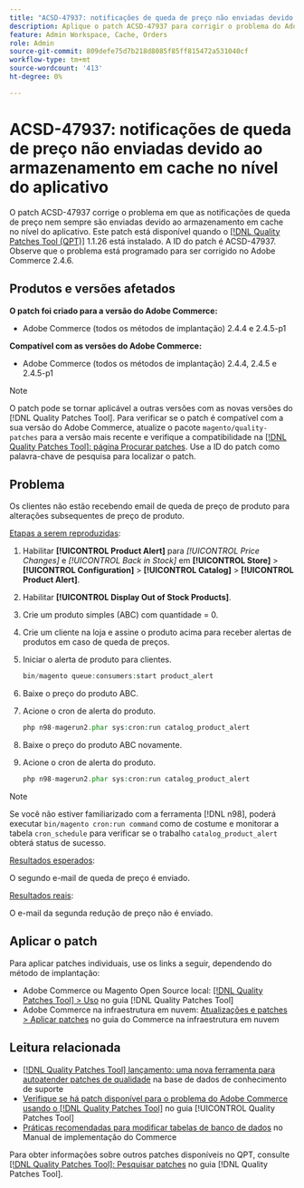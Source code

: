 ```yaml
---
title: "ACSD-47937: notificações de queda de preço não enviadas devido ao cache no nível do aplicativo"
description: Aplique o patch ACSD-47937 para corrigir o problema do Adobe Commerce em que as notificações de queda de preço nem sempre são enviadas devido ao armazenamento em cache no nível do aplicativo.
feature: Admin Workspace, Cache, Orders
role: Admin
source-git-commit: 809defe75d7b218d8085f85ff815472a531040cf
workflow-type: tm+mt
source-wordcount: '413'
ht-degree: 0%

---
```


# ACSD-47937: notificações de queda de preço não enviadas devido ao armazenamento em cache no nível do aplicativo

O patch ACSD-47937 corrige o problema em que as notificações de queda de preço nem sempre são enviadas devido ao armazenamento em cache no nível do aplicativo. Este patch está disponível quando o [[!DNL Quality Patches Tool (QPT)]](https://experienceleague.adobe.com/en/docs/commerce-knowledge-base/kb/announcements/commerce-announcements/magento-quality-patches-released-new-tool-to-self-serve-quality-patches) 1.1.26 está instalado. A ID do patch é ACSD-47937. Observe que o problema está programado para ser corrigido no Adobe Commerce 2.4.6.

## Produtos e versões afetados

**O patch foi criado para a versão do Adobe Commerce:**

* Adobe Commerce (todos os métodos de implantação) 2.4.4 e 2.4.5-p1

**Compatível com as versões do Adobe Commerce:**

* Adobe Commerce (todos os métodos de implantação) 2.4.4, 2.4.5 e 2.4.5-p1

>[!NOTE]
>
>O patch pode se tornar aplicável a outras versões com as novas versões do [!DNL Quality Patches Tool]. Para verificar se o patch é compatível com a sua versão do Adobe Commerce, atualize o pacote `magento/quality-patches` para a versão mais recente e verifique a compatibilidade na [[!DNL Quality Patches Tool]: página Procurar patches](https://experienceleague.adobe.com/tools/commerce-quality-patches/index.html). Use a ID do patch como palavra-chave de pesquisa para localizar o patch.

## Problema

Os clientes não estão recebendo email de queda de preço de produto para alterações subsequentes de preço de produto.

<u>Etapas a serem reproduzidas</u>:

1. Habilitar **[!UICONTROL Product Alert]** para *[!UICONTROL Price Changes]* e *[!UICONTROL Back in Stock]* em **[!UICONTROL Store]** > **[!UICONTROL Configuration]** > **[!UICONTROL Catalog]** > **[!UICONTROL Product Alert]**.
1. Habilitar **[!UICONTROL Display Out of Stock Products]**.
1. Crie um produto simples (ABC) com quantidade = 0.
1. Crie um cliente na loja e assine o produto acima para receber alertas de produtos em caso de queda de preços.
1. Iniciar o alerta de produto para clientes.

   ```PHP
   bin/magento queue:consumers:start product_alert
   ```

1. Baixe o preço do produto ABC.
1. Acione o cron de alerta do produto.

   ```PHP
   php n98-magerun2.phar sys:cron:run catalog_product_alert
   ```

1. Baixe o preço do produto ABC novamente.
1. Acione o cron de alerta do produto.

   ```PHP
   php n98-magerun2.phar sys:cron:run catalog_product_alert
   ```

>[!NOTE]
>
>Se você não estiver familiarizado com a ferramenta [!DNL n98], poderá executar `bin/magento cron:run command` como de costume e monitorar a tabela `cron_schedule` para verificar se o trabalho `catalog_product_alert` obterá status de sucesso.

<u>Resultados esperados</u>:

O segundo e-mail de queda de preço é enviado.

<u>Resultados reais</u>:

O e-mail da segunda redução de preço não é enviado.

## Aplicar o patch

Para aplicar patches individuais, use os links a seguir, dependendo do método de implantação:

* Adobe Commerce ou Magento Open Source local: [[!DNL Quality Patches Tool] > Uso](/help/tools/quality-patches-tool/usage.md) no guia [!DNL Quality Patches Tool]
* Adobe Commerce na infraestrutura em nuvem: [Atualizações e patches > Aplicar patches](https://experienceleague.adobe.com/docs/commerce-cloud-service/user-guide/develop/upgrade/apply-patches.html) no guia do Commerce na infraestrutura em nuvem

## Leitura relacionada

* [[!DNL Quality Patches Tool] lançamento: uma nova ferramenta para autoatender patches de qualidade](https://experienceleague.adobe.com/en/docs/commerce-knowledge-base/kb/announcements/commerce-announcements/magento-quality-patches-released-new-tool-to-self-serve-quality-patches) na base de dados de conhecimento de suporte
* [Verifique se há patch disponível para o problema do Adobe Commerce usando o  [!DNL Quality Patches Tool]](/help/tools/quality-patches-tool/patches-available-in-qpt/check-patch-for-magento-issue-with-magento-quality-patches.md) no guia [!UICONTROL Quality Patches Tool]
* [Práticas recomendadas para modificar tabelas de banco de dados](https://experienceleague.adobe.com/en/docs/commerce-operations/implementation-playbook/best-practices/development/modifying-core-and-third-party-tables#why-adobe-recommends-avoiding-modifications) no Manual de implementação do Commerce


Para obter informações sobre outros patches disponíveis no QPT, consulte [[!DNL Quality Patches Tool]: Pesquisar patches](https://experienceleague.adobe.com/tools/commerce-quality-patches/index.html) no guia [!DNL Quality Patches Tool].
